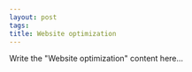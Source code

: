 ```yaml
---
layout: post
tags: 
title: Website optimization
---
```


Write the "Website optimization" content here...
